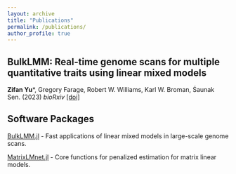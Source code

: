 ```yaml
---
layout: archive
title: "Publications"
permalink: /publications/
author_profile: true
---
```


<!--- {% if author.googlescholar %}
  You can also find my articles on <u><a href="{{author.googlescholar}}">my Google Scholar profile</a>.</u>
{% endif %}

{% include base_path %}

{% for post in site.publications reversed %}
  {% include archive-single.html %}
{% endfor %}
--->

## BulkLMM: Real-time genome scans for multiple quantitative traits using linear mixed models
**Zifan Yu***, Gregory Farage, Robert W. Williams, Karl W. Broman, Śaunak Sen. (2023) <i>bioRxiv</i>
[[doi]](https://www.biorxiv.org/content/10.1101/2023.12.20.572698v1)

## Software Packages
[BulkLMM.jl](https://github.com/learningMalanya/BulkLMM.jl) - Fast applications of linear mixed models in large-scale genome scans.

[MatrixLMnet.jl](https://github.com/senresearch/MatrixLMnet.jl) - Core functions for penalized estimation for matrix linear models.

